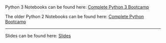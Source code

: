 Python 3 Notebooks can be found here:
[Complete Python 3 Bootcamp](https://github.com/Pierian-Data/Complete-Python-3-Bootcamp)

The older Python 2 Notebooks can be found here:
[Complete Python Bootcamp](https://github.com/jmportilla/Complete-Python-Bootcamp)

---

Slides can be found here:
[Slides](https://drive.google.com/drive/folders/1CKqOQzst1cGURXGiRVivi2Xsc0n-X8CR?usp=sharing)
